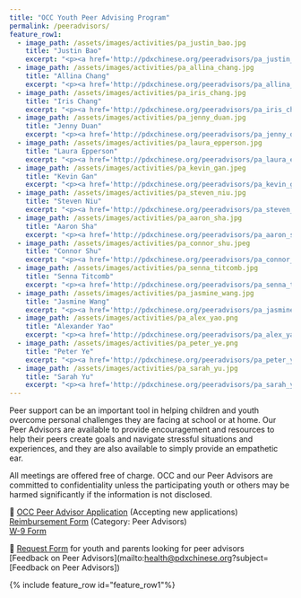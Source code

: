 ```yaml
---
title: "OCC Youth Peer Advising Program"
permalink: /peeradvisors/
feature_row1:
  - image_path: /assets/images/activities/pa_justin_bao.jpg
    title: "Justin Bao"
    excerpt: "<p><a href='http://pdxchinese.org/peeradvisors/pa_justin_bao/'>Justin is a current junior at the University of Washington. Justin is pursuing a dual degree in Computer Science and Informatics, passionate about tech innovation for social good and impacting as many people as possible. He is also an Officer for the Chinese Student Association at UW, a CSE Peer Advisor, and a podcast host.</a></p>"
  - image_path: /assets/images/activities/pa_allina_chang.jpg
    title: "Allina Chang"
    excerpt: "<p><a href='http://pdxchinese.org/peeradvisors/pa_allina_chang/'>Allina is a first year Masters student at the Harvard Chan School of Public Health and a recent graduate of the University of Michigan, where she earned a B.S. in Neuroscience. She is passionate about improving mental health in young adult populations. Allina enjoys baking, the outdoors, and staying active.</a></p>"
  - image_path: /assets/images/activities/pa_iris_chang.jpg
    title: "Iris Chang"
    excerpt: "<p><a href='http://pdxchinese.org/peeradvisors/pa_iris_chang/'>Iris is a sophomore at Sunset High School. She is passionate about helping others and making an impact on the Chinese community. Iris is interested in psychology and software engineering. She loves to play soccer, bake, shop, and watch Netflix. She is looking forward to talking to you! :)</a></p>"
  - image_path: /assets/images/activities/pa_jenny_duan.jpg
    title: "Jenny Duan"
    excerpt: "<p><a href='http://pdxchinese.org/peeradvisors/pa_jenny_duan/'>Jenny is a junior at Jesuit High School, where she plays piano in the jazz band and leads the Asian Student Union club. She is highly interested in advocacy pursuits, specifically in regards to diversity and housing and education equity. Jenny enjoys listening to music, practicing the sport of fencing, and watching anime.</a></p>"
  - image_path: /assets/images/activities/pa_laura_epperson.jpg
    title: "Laura Epperson"
    excerpt: "<p><a href='http://pdxchinese.org/peeradvisors/pa_laura_epperson/'>Laura is a senior at Scripps College majoring in Economics. She is passionate about environmental economics and hopes to pursue a career in sustainable finance in the future. Laura enjoys photography, playing guitar, spending time with family and friends, and traveling the world.</a></p>"
  - image_path: /assets/images/activities/pa_kevin_gan.jpeg
    title: "Kevin Gan"
    excerpt: "<p><a href='http://pdxchinese.org/peeradvisors/pa_kevin_gan/'>Kevin is a sophomore at Purdue University, majoring in finance with a minor in statistics. He has a passion for entrepreneurship and hopes to start his own business. He is involved on campus as consultant for the Boilermaker Consulting Group. Kevin loves to play soccer and has been playing ever since he was 7 years old.</a></p>"
  - image_path: /assets/images/activities/pa_steven_niu.jpg
    title: "Steven Niu"
    excerpt: "<p><a href='http://pdxchinese.org/peeradvisors/pa_steven_niu/'>Steven is a junior at Catlin Gabel School. He is fascinated by neuroscience and behavioral science, and hopes to pursue a career in neurology. He is passionate about assisting with social work, helping people through tough times, and doing all he can to make the world a better place. Steven enjoys reading, playing D&D with friends, and sleeping.</a></p>"  
  - image_path: /assets/images/activities/pa_aaron_sha.jpg
    title: "Aaron Sha"
    excerpt: "<p><a href='http://pdxchinese.org/peeradvisors/pa_aaron_sha/'>Aaron Sha is a 3rd year attending USC as a Pre-Dental major with a Computational Biology Minor. Outside of class, he enjoys singing with his A Cappella group, writing for his science-communications journal, and producing music. Quarantine permitting, he also loves cooking with his friends and exploring local food venues.</a></p>"
  - image_path: /assets/images/activities/pa_connor_shu.jpeg
    title: "Connor Shu"
    excerpt: "<p><a href='http://pdxchinese.org/peeradvisors/pa_connor_shu/'>Connor is currently a freshman at the University of Pennsylvania. He is pursuing a BA in Physics and a BSE in Systems Science and Engineering as part of the VIPER. Connor is passionate about building a sustainable future and preserving this beautiful planet of ours. He loves nature and is always down for a hike!</a></p>"  
  - image_path: /assets/images/activities/pa_senna_titcomb.jpg
    title: "Senna Titcomb"
    excerpt: "<p><a href='http://pdxchinese.org/peeradvisors/pa_senna_titcomb/'>Senna is currently a sophomore at Oregon State University. She is majoring in computer science and would like to have a career in the technological field. At her college, she is currently in the process of starting her club called GLTCH that focuses on girls in STEM. In her free time, she likes to hike and read.</a></p>"  
  - image_path: /assets/images/activities/pa_jasmine_wang.jpg
    title: "Jasmine Wang"
    excerpt: "<p><a href='http://pdxchinese.org/peeradvisors/pa_jasmine_wang/'>Jasmine is a freshman at UC Berkeley double majoring in business and data science. She wants to work in tech and business. In high school, she was involved in DECA, mock trial, cross country, and volunteering with PERIOD and NHS. In her free time, she likes to watch anime and draw.</a></p>"
  - image_path: /assets/images/activities/pa_alex_yao.png
    title: "Alexander Yao"
    excerpt: "<p><a href='http://pdxchinese.org/peeradvisors/pa_alex_yao/'>Alex is a pre-med senior majoring in Human Biology at the University of Southern California. Alex serves as the president of USC’s Soul Cal Breaking team, tutors as the vice president of Teach for Los Angeles, and volunteers in a research lab. Besides these activities, he also enjoys working out, breakdancing, and watching anime.</a></p>"
  - image_path: /assets/images/activities/pa_peter_ye.png
    title: "Peter Ye"
    excerpt: "<p><a href='http://pdxchinese.org/peeradvisors/pa_peter_ye/'>Peter is a junior at Catlin Gabel school where he is involved in Mock Trial and science bowl. In his free time, he enjoys playing tennis, reading manga, and exploring YouTube. He hopes to uplift his community through social work and volunteering.</a></p>"
  - image_path: /assets/images/activities/pa_sarah_yu.jpg
    title: "Sarah Yu"
    excerpt: "<p><a href='http://pdxchinese.org/peeradvisors/pa_sarah_yu/'>Sarah is junior at Catlin Gabel School where she serves as a class president on the student association. She is passionate about uncovering her own identity while connecting to and helping the local Chinese community. When she is not at school or dance you can find her reading, running her small business, or watching cdramas.</a></p>"
---
```


Peer support can be an important tool in helping children and youth overcome personal challenges they are facing at school or at home. Our Peer Advisors are available to provide encouragement and resources to help their peers create goals and navigate stressful situations and experiences, and they are also available to simply provide an empathetic ear.

All meetings are offered free of charge. OCC and our Peer Advisors are committed to confidentiality unless the participating youth or others may be harmed significantly if the information is not disclosed.

:blue_book: [OCC Peer Advisor Application](https://docs.google.com/forms/d/e/1FAIpQLSfKewGqu-TrfPFfXdYIskGurJAz92ayYWHML2Wj4VKN3xqOIA/viewform?usp=sf_link) (Accepting new applications)  
[Reimbursement Form](/assets/pdf/reimbursement_form_advocacy_fillable.pdf) (Category: Peer Advisors)  
[W-9 Form](https://www.irs.gov/pub/irs-pdf/fw9.pdf)  

:green_book: [Request Form](https://docs.google.com/forms/d/e/1FAIpQLSeaGQKfpCcHl4o3WRhlV-EPVaH20t5mFhddQbEXhrwpTmmmvg/viewform?usp=sf_link) for youth and parents looking for peer advisors   
[Feedback on Peer Advisors](mailto:health@pdxchinese.org?subject=[Feedback on Peer Advisors])  

{% include feature_row id="feature_row1"%}

